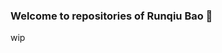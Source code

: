 ### Welcome to repositories of Runqiu Bao 👋

<!--
**RunqiuBao/RunqiuBao** is a ✨ _special_ ✨ repository because its `README.md` (this file) appears on your GitHub profile.
-->

wip
